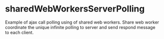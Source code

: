 # sharedWebWorkersServerPolling
Example of ajax call polling using of shared web workers. Share web worker coordinate the unique infinite polling to server and send respond  message to each client.

